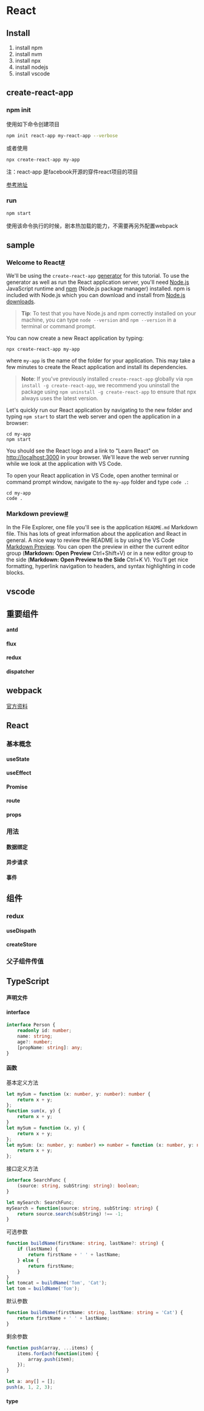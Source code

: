 React
===

## Install

1. install npm
2. install nvm
3. install npx
4. install nodejs
5. install vscode

## create-react-app

### npm init

使用如下命令创建项目

```sh
npm init react-app my-react-app --verbose
```

或者使用

```
npx create-react-app my-app
```

注：react-app 是facebook开源的穿件react项目的项目

[参考地址](https://github.com/facebook/create-react-app)

### run

```sh
npm start
```

使用该命令执行的时候，剧本热加载的能力，不需要再另外配置webpack



## sample

### Welcome to React[#](https://code.visualstudio.com/docs/nodejs/reactjs-tutorial#_welcome-to-react)

We'll be using the `create-react-app` [generator](https://reactjs.org/docs/create-a-new-react-app.html#create-react-app) for this tutorial. To use the generator as well as run the React application server, you'll need [Node.js](https://nodejs.org/) JavaScript runtime and [npm](https://www.npmjs.com/) (Node.js package manager) installed. npm is included with Node.js which you can download and install from [Node.js downloads](https://nodejs.org/en/download/).

> **Tip**: To test that you have Node.js and npm correctly installed on your machine, you can type `node --version` and `npm --version` in a terminal or command prompt.

You can now create a new React application by typing:

```
npx create-react-app my-app
```

where `my-app` is the name of the folder for your application. This may take a few minutes to create the React application and install its dependencies.

> **Note**: If you've previously installed `create-react-app` globally via `npm install -g create-react-app`, we recommend you uninstall the package using `npm uninstall -g create-react-app` to ensure that npx always uses the latest version.

Let's quickly run our React application by navigating to the new folder and typing `npm start` to start the web server and open the application in a browser:

```
cd my-app
npm start
```

You should see the React logo and a link to "Learn React" on [http://localhost:3000](http://localhost:3000/) in your browser. We'll leave the web server running while we look at the application with VS Code.

To open your React application in VS Code, open another terminal or command prompt window, navigate to the `my-app` folder and type `code .`:

```
cd my-app
code .
```

### Markdown preview[#](https://code.visualstudio.com/docs/nodejs/reactjs-tutorial#_markdown-preview)

In the File Explorer, one file you'll see is the application `README.md` Markdown file. This has lots of great information about the application and React in general. A nice way to review the README is by using the VS Code [Markdown Preview](https://code.visualstudio.com/docs/languages/markdown#_markdown-preview). You can open the preview in either the current editor group (**Markdown: Open Preview** Ctrl+Shift+V) or in a new editor group to the side (**Markdown: Open Preview to the Side** Ctrl+K V). You'll get nice formatting, hyperlink navigation to headers, and syntax highlighting in code blocks.

## vscode

## 重要组件

#### antd

#### flux

#### redux

#### dispatcher



## webpack

[官方资料](https://webpack.js.org/guides/getting-started/)



## React

### 基本概念

#### useState

#### useEffect

#### Promise

#### route

#### props

### 用法

#### 数据绑定

#### 异步请求

#### 事件

## 组件

### redux

#### useDispath

#### createStore

### 父子组件传值



## TypeScript

#### 声明文件

#### interface

```typescript
interface Person {
    readonly id: number;
    name: string;
    age?: number;
    [propName: string]: any;
}
```

#### 函数

基本定义方法

```typescript
let mySum = function (x: number, y: number): number {
    return x + y;
};
function sum(x, y) {
    return x + y;
}
let mySum = function (x, y) {
    return x + y;
};
let mySum: (x: number, y: number) => number = function (x: number, y: number): number {
    return x + y;
};
```

接口定义方法

```ts
interface SearchFunc {
    (source: string, subString: string): boolean;
}

let mySearch: SearchFunc;
mySearch = function(source: string, subString: string) {
    return source.search(subString) !== -1;
}
```

可选参数

```ts
function buildName(firstName: string, lastName?: string) {
    if (lastName) {
        return firstName + ' ' + lastName;
    } else {
        return firstName;
    }
}
let tomcat = buildName('Tom', 'Cat');
let tom = buildName('Tom');
```

默认参数

```ts
function buildName(firstName: string, lastName: string = 'Cat') {
    return firstName + ' ' + lastName;
}
```

剩余参数

```ts
function push(array, ...items) {
    items.forEach(function(item) {
        array.push(item);
    });
}

let a: any[] = [];
push(a, 1, 2, 3);
```



#### type



